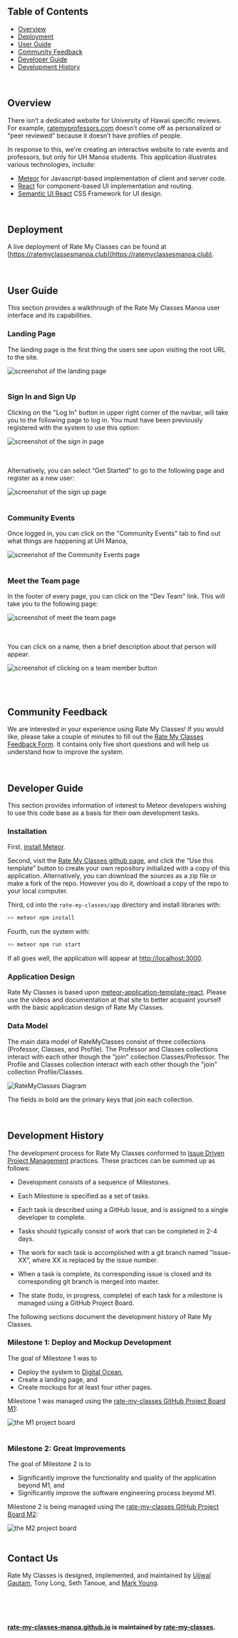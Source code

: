 ## Table of Contents
- [Overview](#overview)
- [Deployment](#deployment)
- [User Guide](#user-guide)
- [Community Feedback](#community-feedback)
- [Developer Guide](#developer-guide)
- [Development History](#development-history)

<br>

## Overview
There isn’t a dedicated website for University of Hawaii specific reviews. For example, [ratemyprofessors.com](https://www.ratemyprofessors.com/) doesn’t come off as personalized or “peer reviewed” because it doesn’t have profiles of people.

In response to this, we're creating an interactive website to rate events and professors, but only for UH Manoa students. This application illustrates various technologies, include:

- [Meteor](https://www.meteor.com/) for Javascript-based implementation of client and server code.
- [React](https://reactjs.org/) for component-based UI implementation and routing.
- [Semantic UI React](https://react.semantic-ui.com/) CSS Framework for UI design.

<br>

## Deployment
A live deployment of Rate My Classes can be found at [https://ratemyclassesmanoa.club](https://ratemyclassesmanoa.club).

<br>

## User Guide
This section provides a walkthrough of the Rate My Classes Manoa user interface and its capabilities.


### Landing Page
The landing page is the first thing the users see upon visiting the root URL to the site.

<img style="display: block; margin-left: auto; margin-right: auto" src="doc/landing.png" alt="screenshot of the landing page">

<br>

### Sign In and Sign Up

Clicking on the "Log In" button in upper right corner of the navbar, will take you to the following page to log in. You must have been previously registered with the system to use this option:

<img style="display: block; margin-left: auto; margin-right: auto" src="doc/sign-in.png" alt="screenshot of the sign in page"><br>
<br>

Alternatively, you can select “Get Started” to go to the following page and register as a new user:

<img style="display: block; margin-left: auto; margin-right: auto" src="doc/sign-up.png" alt="screenshot of the sign up page">

<br>

### Community Events

Once logged in, you can click on the "Community Events" tab to find out what things are happening at UH Manoa,

<img style="display: block; margin-left: auto; margin-right: auto" src="doc/events.png" alt="screenshot of the Community Events page">

<br>

### Meet the Team page

In the footer of every page, you can click on the "Dev Team" link. This will take you to the following page:

<img style="display: block; margin-left: auto; margin-right: auto" src="doc/dev-team.png" alt="screenshot of meet the team page"><br>
<br>

You can click on a name, then a brief description about that person will appear.

<img style="display: block; margin-left: auto; margin-right: auto" src="doc/dev-team-click.png" alt="screenshot of clicking on a team member button"><br>

<br>

## Community Feedback

We are interested in your experience using Rate My Classes! If you would like, please take a couple of minutes to fill out the [Rate My Classes Feedback Form](https://docs.google.com/forms/d/e/1FAIpQLSeVeaA6BbtIEhH--atN_EEg4dQoA27bt7Rgz3st0ZLUwLmciA/viewform?usp=sf_link). It contains only five short questions and will help us understand how to improve the system.

<br>

## Developer Guide

This section provides information of interest to Meteor developers wishing to use this code base as a basis for their own development tasks.

### Installation

First, [install Meteor](https://www.meteor.com/developers/install).

Second, visit the [Rate My Classes github page](https://github.com/Rate-My-Classes-Manoa/rate-my-classes), and click the “Use this template” button to create your own repository initialized with a copy of this application. Alternatively, you can download the sources as a zip file or make a fork of the repo. However you do it, download a copy of the repo to your local computer.

Third, cd into the `rate-my-classes/app` directory and install libraries with:

```css
>> meteor npm install
```

Fourth, run the system with:

```css
>> meteor npm run start
```

If all goes well, the application will appear at [http://localhost:3000](http://localhost:3000).

### Application Design

Rate My Classes is based upon [meteor-application-template-react](https://ics-software-engineering.github.io/meteor-application-template-react/). Please use the videos and documentation at that site to better acquaint yourself with the basic application design of Rate My Classes.

### Data Model

The main data model of RateMyClasses consist of three collections (Professor, Classes, and Profile). The Professor and Classes collections interact with each other though the "join" collection Classes/Professor. The Profile and Classes collection interact with each other though the "join" collection Profile/Classes.


<img style="display: block; margin-left: auto; margin-right: auto" src="doc/RateMyClassesDiagram.png" alt="RateMyClasses Diagram">

The fields in bold are the primary keys that join each collection.

<br>

## Development History

The development process for Rate My Classes conformed to [Issue Driven Project Management](http://courses.ics.hawaii.edu/ics314f19/morea/project-management/reading-guidelines-idpm.html) practices. These practices can be summed up as follows:

- Development consists of a sequence of Milestones.

- Each Milestone is specified as a set of tasks.
 
- Each task is described using a GitHub Issue, and is assigned to a single developer to complete.
  
- Tasks should typically consist of work that can be completed in 2-4 days.
   
- The work for each task is accomplished with a git branch named “issue-XX”, where XX is replaced by the issue number.
  
- When a task is complete, its corresponding issue is closed and its corresponding git branch is merged into master.
  
- The state (todo, in progress, complete) of each task for a milestone is managed using a GitHub Project Board.

The following sections document the development history of Rate My Classes.

### Milestone 1: Deploy and Mockup Development

The goal of Milestone 1 was to 
- Deploy the system to [Digital Ocean](https://www.digitalocean.com/),
- Create a landing page, and
- Create mockups for at least four other pages.

Milestone 1 was managed using the [rate-my-classes GitHub Project Board M1](https://github.com/Rate-My-Classes-Manoa/rate-my-classes/projects/1):

<img style="display: block; margin-left: auto; margin-right: auto" src="doc/m1.png" alt="the M1 project board">

<br>

### Milestone 2: Great Improvements

The goal of Milestone 2 is to
- Significantly improve the functionality and quality of the application beyond M1, and
- Significantly improve the software engineering process beyond M1.

Milestone 2 is being managed using the [rate-my-classes GitHub Project Board M2](https://github.com/Rate-My-Classes-Manoa/rate-my-classes/projects/2):

<img style="display: block; margin-left: auto; margin-right: auto" src="doc/m2.png" alt="the M2 project board">

<br>

## Contact Us

Rate My Classes is designed, implemented, and maintained by [Ujjwal Gautam](mailto:ugautam@hawaii.edu), Tony Long, Seth Tanoue, and [Mark Young](mailto:masyoung@hawaii.edu).

<br><br><br><br>
<strong>[rate-my-classes-manoa.github.io](https://rate-my-classes-manoa.github.io/) is maintained by [rate-my-classes](https://github.com/Rate-My-Classes-Manoa). </strong>

<!--
### Mockup Page Ideas
A user would create a profile using their UH manoa emails to post reviews for certain classes/professors they’ve taken. Users do not need to login to view the reviews however.

For the community board, where people can post upcoming local events, they do not need to login to post events.  

Some of these pages include:

1) Landing page (information about the site). <br>
2) Community event page (lets people post events w/o logging in). <br>
3) Class review page (login required to post). <br>
4) Professor review page (login required to post). <br>
5) Sign in/Sign up page. <br>
6) Admin page.

### Use Case Ideas
The completed page might not need to implement all the above pages, but the end should be:

1) Upon opening website, shows the information, review page, community events and login. <br>
2) User able to sign in or create an account. <br>
3) Admin able to login and edit posts. 

### Beyond the Basics
Some more advanced ideas include:

1) Searching in each page via search bar or alphabetical lists. <br>
2) Starred ratings as opposed to numeric ratings for classes and professors. <br>
3) Users able to flag reviews for the admin to delete. <br>
4) Like reviews.

-->
